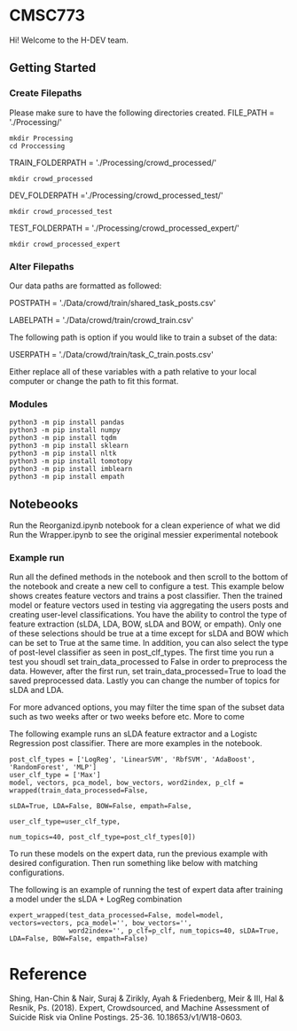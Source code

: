 # CMSC773
Hi! Welcome to the H-DEV team. 

## Getting Started
### Create Filepaths
Please make sure to have the following directories created.
FILE_PATH = './Processing/'
```
mkdir Processing
cd Proccessing
```

TRAIN_FOLDERPATH = './Processing/crowd_processed/'
```
mkdir crowd_processed
```

DEV_FOLDERPATH ='./Processing/crowd_processed_test/'
```
mkdir crowd_processed_test
```

TEST_FOLDERPATH = './Processing/crowd_processed_expert/'
```
mkdir crowd_processed_expert
```

### Alter Filepaths
Our data paths are formatted as followed:


POSTPATH = './Data/crowd/train/shared_task_posts.csv'

LABELPATH = './Data/crowd/train/crowd_train.csv'


The following path is option if you would like to train a subset of the data:


USERPATH = './Data/crowd/train/task_C_train.posts.csv'


Either replace all of these variables with a path relative to your local computer or change the path to fit this format. 

### Modules
```
python3 -m pip install pandas
python3 -m pip install numpy
python3 -m pip install tqdm
python3 -m pip install sklearn
python3 -m pip install nltk
python3 -m pip install tomotopy
python3 -m pip install imblearn
python3 -m pip install empath
```

## Notebeooks
Run the Reorganizd.ipynb notebook for a clean experience of what we did
Run the Wrapper.ipynb to see the original messier experimental notebook


### Example run
Run all the defined methods in the notebook and then scroll to the bottom of the notebook and create a new cell to configure a test. This example below shows creates feature vectors and trains a post classifier. Then the trained model or feature vectors used in testing via aggregating the users posts and creating user-level classifications. You have the ability to control the type of feature extraction (sLDA, LDA, BOW, sLDA and BOW, or empath). Only one of these selections should be true at a time except for sLDA and BOW which can be set to True at the same time. In addition, you can also select the type of post-level classifier as seen in post_clf_types. The first time you run a test you shoudl set train_data_processed to False in order to preprocess the data. However, after the first run, set train_data_processed=True to load the saved preprocessed data. Lastly you can change the number of topics for sLDA and LDA. 

For more advanced options, you may filter the time span of the subset data such as two weeks after or two weeks before etc. More to come

The following example runs an sLDA feature extractor and a Logistc Regression post classifier. There are more examples in the notebook. 
```
post_clf_types = ['LogReg', 'LinearSVM', 'RbfSVM', 'AdaBoost', 'RandomForest', 'MLP']
user_clf_type = ['Max']
model, vectors, pca_model, bow_vectors, word2index, p_clf = wrapped(train_data_processed=False, 
                                                                    sLDA=True, LDA=False, BOW=False, empath=False,
                                                                    user_clf_type=user_clf_type, 
                                                                    num_topics=40, post_clf_type=post_clf_types[0])
```

To run these models on the expert data, run the previous example with desired configuration. Then run something like below with matching configurations.

The following is an example of running the test of expert data after training a model under the sLDA + LogReg combination

```
expert_wrapped(test_data_processed=False, model=model, vectors=vectors, pca_model='', bow_vectors='',
               word2index='', p_clf=p_clf, num_topics=40, sLDA=True, LDA=False, BOW=False, empath=False)
```


# Reference
Shing, Han-Chin & Nair, Suraj & Zirikly, Ayah & Friedenberg, Meir & III, Hal & Resnik, Ps. (2018). Expert, Crowdsourced, and Machine Assessment of Suicide Risk via Online Postings. 25-36. 10.18653/v1/W18-0603. 

